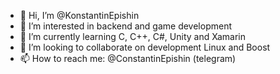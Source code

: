 - 👋 Hi, I’m @KonstantinEpishin
- 👀 I’m interested in backend and game development
- 🌱 I’m currently learning C, C++, C#, Unity and Xamarin
- 💞️ I’m looking to collaborate on development Linux and Boost
- 📫 How to reach me: @ConstantinEpishin (telegram)

<!---
KonstantinEpishin/KonstantinEpishin is a ✨ special ✨ repository because its `README.md` (this file) appears on your GitHub profile.
You can click the Preview link to take a look at your changes.
--->
